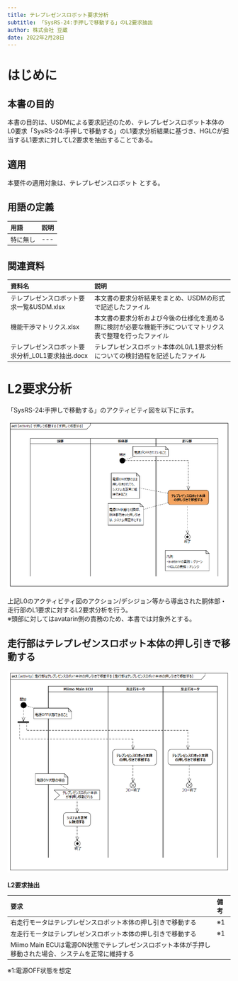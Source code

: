 ```yaml
---
title: テレプレゼンスロボット要求分析
subtitle: 「SysRS-24:手押しで移動する」のL2要求抽出
author: 株式会社 豆蔵
date: 2022年2月28日
---
```

<!-- ↑表紙ページのための情報 -->

<div style="page-break-before:always"></div>

# はじめに

## 本書の目的

本書の目的は、USDMによる要求記述のため、テレプレゼンスロボット本体のL0要求「SysRS-24:手押しで移動する」のL1要求分析結果に基づき、HGLCが担当するL1要求に対してL2要求を抽出することである。

## 適用

本要件の適用対象は、テレプレゼンスロボット とする。

## 用語の定義

|用語|説明|
|:---|:---|
|特に無し|---|

## 関連資料

|資料名|説明|
|:---|:---|
|テレプレゼンスロボット要求一覧&USDM.xlsx|本文書の要求分析結果をまとめ、USDMの形式で記述したファイル|
|機能干渉マトリクス.xlsx|本文書の要求分析および今後の仕様化を進める際に検討が必要な機能干渉についてマトリクス表で整理を行ったファイル|
|テレプレゼンスロボット要求分析_L0L1要求抽出.docx|テレプレゼンスロボット本体のL0/L1要求分析についての検討過程を記述したファイル|


<div style="page-break-before:always"></div>

# L2要求分析

「SysRS-24:手押しで移動する」のアクティビティ図を以下に示す。

![](.images/activity/hand_move.png)

上記L0のアクティビティ図のアクション/デシジョン等から導出された胴体部・走行部のL1要求に対するL2要求分析を行う。  
※頭部に対してはavatarin側の責務のため、本書では対象外とする。

<div style="page-break-before:always"></div>

## 走行部はテレプレゼンスロボット本体の押し引きで移動する

![](.images/activity/hand_move/act01.png)

**L2要求抽出**

|要求|備考|
|:---|:---|
|右走行モータはテレプレゼンスロボット本体の押し引きで移動する|※1|
|左走行モータはテレプレゼンスロボット本体の押し引きで移動する|※1|
|Miimo Main ECUは電源ON状態でテレプレゼンスロボット本体が手押し移動された場合、システムを正常に維持する||
※1:電源OFF状態を想定